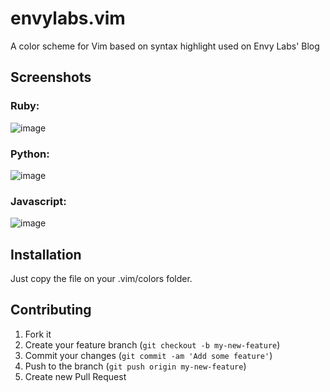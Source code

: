 # envylabs.vim

A color scheme for Vim based on syntax highlight used on Envy Labs' Blog

## Screenshots
### Ruby:
![image](https://raw.github.com/willian/envylabs.vim/master/screenshots/ruby.png)

### Python:
![image](https://raw.github.com/willian/envylabs.vim/master/screenshots/python.png)

### Javascript:
![image](https://raw.github.com/willian/envylabs.vim/master/screenshots/javascript.png)

## Installation
Just copy the file on your .vim/colors folder.

## Contributing
1. Fork it
2. Create your feature branch (`git checkout -b my-new-feature`)
3. Commit your changes (`git commit -am 'Add some feature'`)
4. Push to the branch (`git push origin my-new-feature`)
5. Create new Pull Request